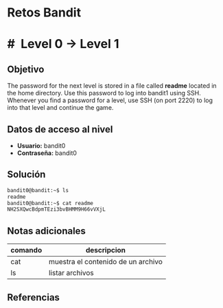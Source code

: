 # Retos Bandit

# #  Level 0 → Level 1

## Objetivo
The password for the next level is stored in a file called **readme** located in the home directory. Use this password to log into bandit1 using SSH. Whenever you find a password for a level, use SSH (on port 2220) to log into that level and continue the game.

## Datos de acceso al nivel
- **Usuario:** bandit0
- **Contraseña:** bandit0

## Solución
```bash
bandit0@bandit:~$ ls
readme
bandit0@bandit:~$ cat readme
NH2SXQwcBdpmTEzi3bvBHMM9H66vVXjL
```
## Notas adicionales

| comando | descripcion |
|---------|-------------|
| cat | muestra el contenido de un archivo |
| ls | listar archivos |


## Referencias